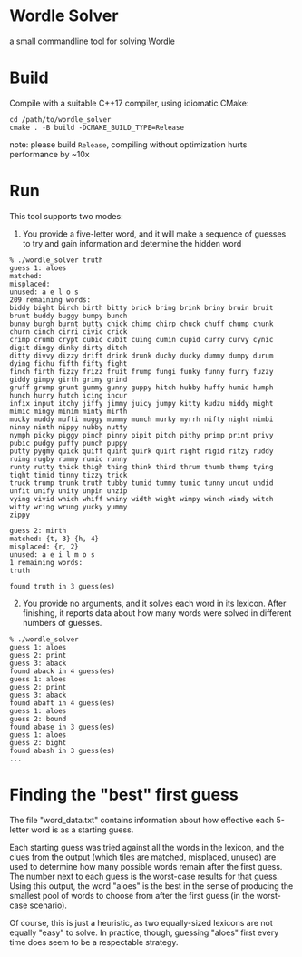 # Wordle Solver
a small commandline tool for solving [Wordle](https://www.powerlanguage.co.uk/wordle/)

# Build
Compile with a suitable C++17 compiler, using idiomatic CMake:

```
cd /path/to/wordle_solver
cmake . -B build -DCMAKE_BUILD_TYPE=Release
```

note: please build `Release`, compiling without optimization hurts performance by ~10x

# Run
This tool supports two modes:

1. You provide a five-letter word, and it will make a sequence of guesses to try and gain information and determine the hidden word

```
% ./wordle_solver truth
guess 1: aloes
matched: 
misplaced: 
unused: a e l o s 
209 remaining words: 
biddy bight birch birth bitty brick bring brink briny bruin bruit brunt buddy buggy bumpy bunch 
bunny burgh burnt butty chick chimp chirp chuck chuff chump chunk churn cinch cirri civic crick 
crimp crumb crypt cubic cubit cuing cumin cupid curry curvy cynic digit dingy dinky dirty ditch 
ditty divvy dizzy drift drink drunk duchy ducky dummy dumpy durum dying fichu fifth fifty fight 
finch firth fizzy frizz fruit frump fungi funky funny furry fuzzy giddy gimpy girth grimy grind 
gruff grump grunt gummy gunny guppy hitch hubby huffy humid humph hunch hurry hutch icing incur 
infix input itchy jiffy jimmy juicy jumpy kitty kudzu middy might mimic mingy minim minty mirth 
mucky muddy mufti muggy mummy munch murky myrrh nifty night nimbi ninny ninth nippy nubby nutty 
nymph picky piggy pinch pinny pipit pitch pithy primp print privy pubic pudgy puffy punch puppy 
putty pygmy quick quiff quint quirk quirt right rigid ritzy ruddy ruing rugby rummy runic runny 
runty rutty thick thigh thing think third thrum thumb thump tying tight timid tinny tizzy trick 
truck trump trunk truth tubby tumid tummy tunic tunny uncut undid unfit unify unity unpin unzip 
vying vivid which whiff whiny width wight wimpy winch windy witch witty wring wrung yucky yummy 
zippy 

guess 2: mirth
matched: {t, 3} {h, 4} 
misplaced: {r, 2} 
unused: a e i l m o s 
1 remaining words: 
truth 

found truth in 3 guess(es)
```

2. You provide no arguments, and it solves each word in its lexicon. After finishing, it reports data about how many words were solved in different numbers of guesses.

```
% ./wordle_solver
guess 1: aloes
guess 2: print
guess 3: aback
found aback in 4 guess(es)
guess 1: aloes
guess 2: print
guess 3: aback
found abaft in 4 guess(es)
guess 1: aloes
guess 2: bound
found abase in 3 guess(es)
guess 1: aloes
guess 2: bight
found abash in 3 guess(es)
...
```

# Finding the "best" first guess
The file "word_data.txt" contains information about how effective each 5-letter word is as a starting guess. 

Each starting guess was tried against all the words in the lexicon, and the clues from the output (which tiles are matched, misplaced, unused) 
are used to determine how many possible words remain after the first guess. The number next to each guess is the worst-case results for that 
guess. Using this output, the word "aloes" is the best in the sense of producing the smallest pool of words to choose from after the first guess (in the
worst-case scenario).

Of course, this is just a heuristic, as two equally-sized lexicons are not equally "easy" to solve. In practice, though, guessing "aloes" first every time
does seem to be a respectable strategy.
